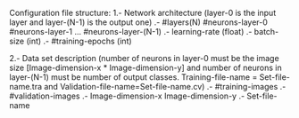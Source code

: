 Configuration file structure:
1.- Network architecture (layer-0 is the input layer and layer-(N-1) is the output one)
    .- #layers(N) #neurons-layer-0 #neurons-layer-1 ... #neurons-layer-(N-1)
    .- learning-rate (float)
    .- batch-size (int)
    .- #training-epochs (int)

2.- Data set description (number of neurons in layer-0 must be the image size [Image-dimension-x * Image-dimension-y] and number of neurons in layer-(N-1) must be number of output classes. Training-file-name = Set-file-name.tra and Validation-file-name=Set-file-name.cv)
    .- #training-images 
    .- #validation-images
    .- Image-dimension-x Image-dimension-y
    .- Set-file-name
   